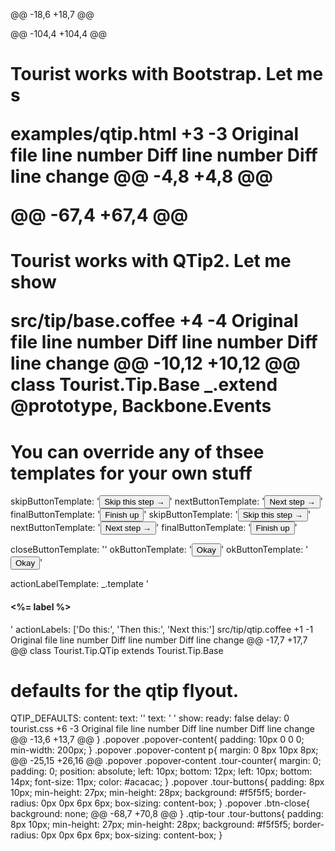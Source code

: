   <meta charset="utf-8">
  <title>Bootstrap Position Tests</title>

  <link href="//netdna.bootstrapcdn.com/twitter-bootstrap/2.3.1/css/bootstrap-combined.no-icons.min.css" rel="stylesheet">
  <link href="//netdna.bootstrapcdn.com/font-awesome/3.0.2/css/font-awesome.css" rel="stylesheet">
  <link href="//netdna.bootstrapcdn.com/bootstrap/3.0.3/css/bootstrap.min.css" rel="stylesheet">
  <link href="//netdna.bootstrapcdn.com/font-awesome/4.0.3/css/font-awesome.min.css" rel="stylesheet">

  <link rel="stylesheet" href="../test/vendor/stylesheets/jquery.qtip.css" type="text/css" media="screen">

@@ -18,6 +18,7 @@
  <script src="../test/vendor/javascripts/jquery-ui-1.10.2.custom.js"></script>

  <script src="../tourist.js"></script>
  <link rel="stylesheet" href="../tourist.css" type="text/css" media="screen">

  <!-- Tour js is defined here -->
  <script type="text/javascript">
@@ -108,4 +109,4 @@ <h1 id="main-heading" class="page-header">Test of positioning with Bootstrap pop
    <div class="target">This is the target</div>
  </div>
</body>
</html>
</html>
‎examples/bootstrap.html
+3
-3
Original file line number	Diff line number	Diff line change
@@ -4,8 +4,8 @@
  <meta charset="utf-8">
  <title>Bootstrap Example</title>

  <link href="//netdna.bootstrapcdn.com/twitter-bootstrap/2.3.1/css/bootstrap-combined.no-icons.min.css" rel="stylesheet">
  <link href="//netdna.bootstrapcdn.com/font-awesome/3.0.2/css/font-awesome.css" rel="stylesheet">
  <link href="//netdna.bootstrapcdn.com/bootstrap/3.0.3/css/bootstrap.min.css" rel="stylesheet">
  <link href="//netdna.bootstrapcdn.com/font-awesome/4.0.3/css/font-awesome.min.css" rel="stylesheet">

  <script src="../test/vendor/javascripts/jquery-1.9.1.js"></script>
  <script src="../test/vendor/javascripts/underscore-1.4.4.js"></script>
@@ -104,4 +104,4 @@ <h1 id="main-heading" class="page-header">Tourist works with Bootstrap. Let me s

  </div>
</body>
</html>
</html>
‎examples/qtip.html
+3
-3
Original file line number	Diff line number	Diff line change
@@ -4,8 +4,8 @@
  <meta charset="utf-8">
  <title>QTip Example</title>

  <link href="//netdna.bootstrapcdn.com/twitter-bootstrap/2.3.1/css/bootstrap-combined.no-icons.min.css" rel="stylesheet">
  <link href="//netdna.bootstrapcdn.com/font-awesome/3.0.2/css/font-awesome.css" rel="stylesheet">
  <link href="//netdna.bootstrapcdn.com/bootstrap/3.0.3/css/bootstrap.min.css" rel="stylesheet">
  <link href="//netdna.bootstrapcdn.com/font-awesome/4.0.3/css/font-awesome.min.css" rel="stylesheet">

  <link rel="stylesheet" href="../test/vendor/stylesheets/jquery.qtip.css" type="text/css" media="screen">

@@ -67,4 +67,4 @@ <h1 id="main-heading" class="page-header">Tourist works with QTip2. Let me show

  </div>
</body>
</html>
</html>
‎src/tip/base.coffee
+4
-4
Original file line number	Diff line number	Diff line change
@@ -10,12 +10,12 @@ class Tourist.Tip.Base
  _.extend @prototype, Backbone.Events

  # You can override any of thsee templates for your own stuff
  skipButtonTemplate: '<button class="btn btn-small pull-right tour-next">Skip this step →</button>'
  nextButtonTemplate: '<button class="btn btn-primary btn-small pull-right tour-next">Next step →</button>'
  finalButtonTemplate: '<button class="btn btn-primary btn-small pull-right tour-next">Finish up</button>'
  skipButtonTemplate: '<button class="btn btn-default btn-sm pull-right tour-next">Skip this step →</button>'
  nextButtonTemplate: '<button class="btn btn-primary btn-sm pull-right tour-next">Next step →</button>'
  finalButtonTemplate: '<button class="btn btn-primary btn-sm pull-right tour-next">Finish up</button>'

  closeButtonTemplate: '<a class="btn btn-close tour-close" href="#"><i class="icon icon-remove"></i></a>'
  okButtonTemplate: '<button class="btn btn-small tour-close btn-primary">Okay</button>'
  okButtonTemplate: '<button class="btn btn-sm tour-close btn-primary">Okay</button>'

  actionLabelTemplate: _.template '<h4 class="action-label"><%= label %></h4>'
  actionLabels: ['Do this:', 'Then this:', 'Next this:']
‎src/tip/qtip.coffee
+1
-1
Original file line number	Diff line number	Diff line change
@@ -17,7 +17,7 @@ class Tourist.Tip.QTip extends Tourist.Tip.Base
  # defaults for the qtip flyout.
  QTIP_DEFAULTS:
    content:
      text: ''
      text: ' '
    show:
      ready: false
      delay: 0
‎tourist.css
+6
-3
Original file line number	Diff line number	Diff line change
@@ -13,6 +13,7 @@
}
.popover .popover-content{
  padding: 10px 0 0 0;
  min-width: 200px;
}
.popover .popover-content p{
  margin: 0 8px 10px 8px;
@@ -25,15 +26,16 @@
.popover .popover-content .tour-counter{
  margin: 0; padding: 0;
  position: absolute;
  left: 10px; bottom: 12px;
  left: 10px; bottom: 14px;
  font-size: 11px;
  color: #acacac;
}
.popover .tour-buttons{
  padding: 8px 10px;
  min-height: 27px;
  min-height: 28px;
  background: #f5f5f5;
  border-radius: 0px 0px 6px 6px;
  box-sizing: content-box;
}
.popover .btn-close{
  background: none;
@@ -68,7 +70,8 @@
}
.qtip-tour .tour-buttons{
  padding: 8px 10px;
  min-height: 27px;
  min-height: 28px;
  background: #f5f5f5;
  border-radius: 0px 0px 6px 6px;
  box-sizing: content-box;
}
